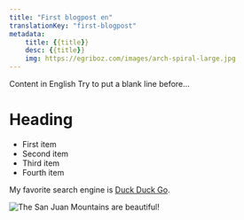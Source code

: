 ```yaml
---
title: "First blogpost en"
translationKey: "first-blogpost"
metadata:
    title: {{title}}
    desc: {{title}}
    img: https://egriboz.com/images/arch-spiral-large.jpg
---
```

Content in English
Try to put a blank line before...

# Heading
- First item
- Second item
- Third item
- Fourth item

My favorite search engine is [Duck Duck Go](https://duckduckgo.com).

![The San Juan Mountains are beautiful!](https://mdg.imgix.net/assets/images/san-juan-mountains.jpg?auto=format&fit=clip&q=40&w=1080 "San Juan Mountains")
